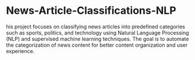 # News-Article-Classifications-NLP
his project focuses on classifying news articles into predefined categories such as sports, politics, and technology using Natural Language Processing (NLP) and supervised machine learning techniques. The goal is to automate the categorization of news content for better content organization and user experience.
